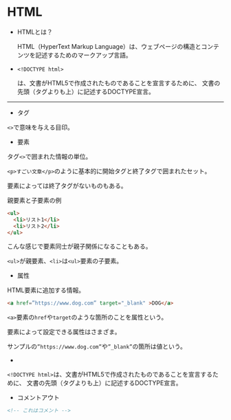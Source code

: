 # HTML

- HTMLとは？

  HTML（HyperText Markup Language）は、ウェブページの構造とコンテンツを記述するためのマークアップ言語。

- `<!DOCTYPE html>`

  <!DOCTYPE html>は、文書がHTML5で作成されたものであることを宣言するために、 文書の先頭（<html>タグよりも上）に記述するDOCTYPE宣言。

---

- タグ

`<>`で意味を与える目印。

- 要素

タグ`<>`で囲まれた情報の単位。

`<p>すごい文章</p>`のように基本的に開始タグと終了タグで囲まれたセット。

要素によっては終了タグがないものもある。

親要素と子要素の例

```html
<ul>
  <li>リスト1</li>
  <li>リスト2</li>
</ul>
```

こんな感じで要素同士が親子関係になることもある。

`<ul>`が親要素、`<li>`は`<ul>`要素の子要素。

- 属性

HTML要素に追加する情報。

```html
<a href=”https://www.dog.com” target="_blank" >DOG</a>
```

`<a>`要素の`href`や`target`のような箇所のことを属性という。

要素によって設定できる属性はさまざま。

サンプルの`”https://www.dog.com”`や`”_blank”`の箇所は値という。

- <!DOCTYPE html>

`<!DOCTYPE html>`は、文書がHTML5で作成されたものであることを宣言するために、 文書の先頭（<html>タグよりも上）に記述するDOCTYPE宣言。

- コメントアウト

```html
<!-- これはコメント -->
```
